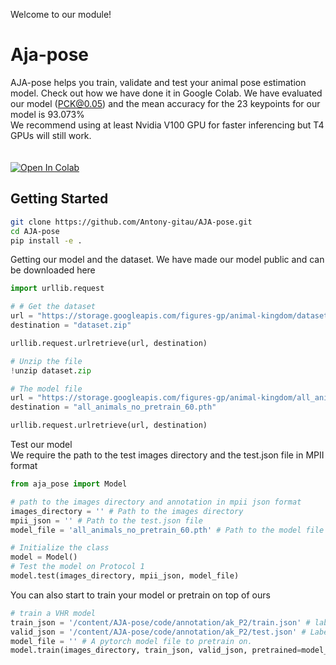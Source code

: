 Welcome to our module!
# Aja-pose

AJA-pose helps you train, validate and test your animal pose estimation model.
Check out how we have done it in Google Colab.
We have evaluated our model (PCK@0.05) and the mean accuracy for the 23 keypoints for our model is 93.073%<br>
We recommend using at least Nvidia V100 GPU for faster inferencing but T4 GPUs will still work.  
<br><br>
[![Open In Colab](https://colab.research.google.com/assets/colab-badge.svg)](https://colab.research.google.com/drive/1N3v7Y-PN9uvw5V5PUbAYqh9vGkLfm_Km?usp=sharing)
## Getting Started

```bash
git clone https://github.com/Antony-gitau/AJA-pose.git
cd AJA-pose
pip install -e .
```
Getting our model and the dataset.
We have made our model public and can be downloaded here
```python
import urllib.request

# # Get the dataset
url = "https://storage.googleapis.com/figures-gp/animal-kingdom/dataset.zip"
destination = "dataset.zip"

urllib.request.urlretrieve(url, destination)

# Unzip the file
!unzip dataset.zip

# The model file
url = "https://storage.googleapis.com/figures-gp/animal-kingdom/all_animals_no_pretrain_106.pth"
destination = "all_animals_no_pretrain_60.pth"

urllib.request.urlretrieve(url, destination)
```
Test our model<br>
We require the path to the test images directory and the test.json file in MPII format
```python
from aja_pose import Model

# path to the images directory and annotation in mpii json format
images_directory = '' # Path to the images directory
mpii_json = '' # Path to the test.json file
model_file = 'all_animals_no_pretrain_60.pth' # Path to the model file 

# Initialize the class
model = Model()
# Test the model on Protocol 1
model.test(images_directory, mpii_json, model_file)
```
You can also start to train your model or pretrain on top of ours
```python
# train a VHR model
train_json = '/content/AJA-pose/code/annotation/ak_P2/train.json' # labels for the train set
valid_json = '/content/AJA-pose/code/annotation/ak_P2/test.json' # Labels for the validation set
model_file = '' # A pytorch model file to pretrain on.
model.train(images_directory, train_json, valid_json, pretrained=model_file)
```

